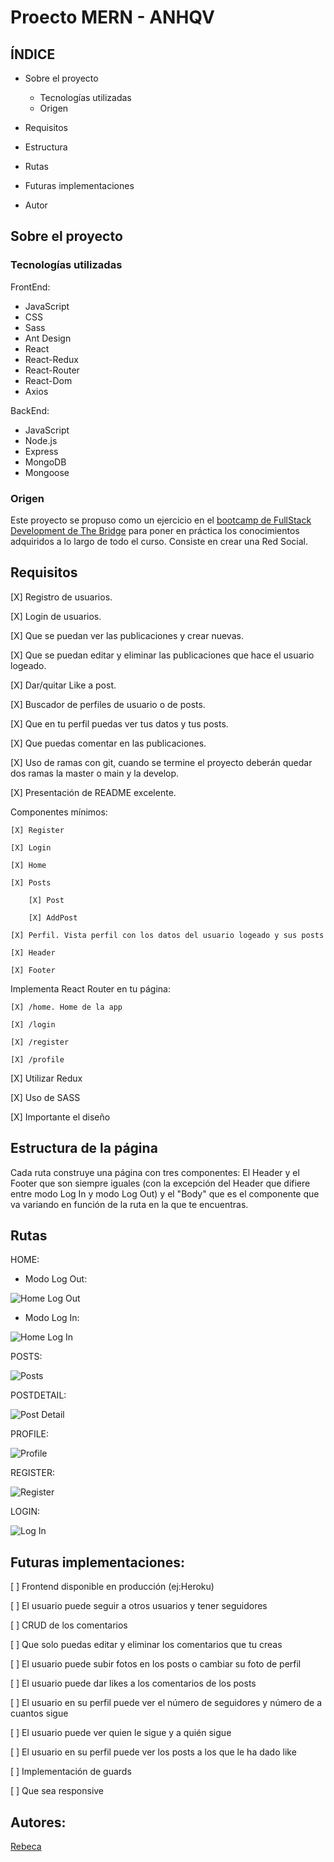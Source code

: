 # Proecto MERN - ANHQV

## ÍNDICE

* Sobre el proyecto
    * Tecnologías utilizadas
    * Origen

* Requisitos

* Estructura

* Rutas

* Futuras implementaciones

* Autor

## Sobre el proyecto

### Tecnologías utilizadas

FrontEnd:
* JavaScript
* CSS
* Sass
* Ant Design
* React
* React-Redux
* React-Router
* React-Dom
* Axios

BackEnd:
* JavaScript
* Node.js
* Express
* MongoDB
* Mongoose

### Origen

Este proyecto se propuso como un ejercicio en el [bootcamp de FullStack Development de The Bridge](https://www.thebridge.tech/bootcamps/bootcamp-fullstack-developer) para poner en práctica los conocimientos adquiridos a lo largo de todo el curso. Consiste en crear una Red Social.

## Requisitos

[X] Registro de usuarios.

[X] Login de usuarios.

[X] Que se puedan ver las publicaciones y crear nuevas.

[X] Que se puedan editar y eliminar las publicaciones que hace el usuario logeado.

[X] Dar/quitar Like a post.

[X] Buscador de perfiles de usuario o de posts.

[X] Que en tu perfil puedas ver tus datos y tus posts.

[X] Que puedas comentar en las publicaciones.

[X] Uso de ramas con git, cuando se termine el proyecto deberán quedar dos ramas la master o main y la develop.

[X] Presentación de README excelente.

Componentes mínimos:

    [X] Register

    [X] Login

    [X] Home

    [X] Posts

        [X] Post

        [X] AddPost

    [X] Perfil. Vista perfil con los datos del usuario logeado y sus posts

    [X] Header

    [X] Footer

Implementa React Router en tu página:

    [X] /home. Home de la app

    [X] /login

    [X] /register

    [X] /profile

[X] Utilizar Redux

[X] Uso de SASS

[X] Importante el diseño

## Estructura de la página

Cada ruta construye una página con tres componentes: El Header y el Footer que son siempre iguales (con la excepción del Header que difiere entre modo Log In y modo Log Out) y el "Body" que es el componente que va variando en función de la ruta en la que te encuentras.

## Rutas

HOME:
* Modo Log Out:

![Home Log Out](./src/Assets/HomeLogOut.PNG)

* Modo Log In:

![Home Log In](./src/Assets/HomeLogIn.PNG)

POSTS:

![Posts](./src/Assets/Posts.PNG)

POSTDETAIL:

![Post Detail](./src/Assets/PostDetail.PNG)

PROFILE:

![Profile](./src/Assets/Profile.PNG)

REGISTER:

![Register](./src/Assets/Register.PNG)

LOGIN:

![Log In](./src/Assets/LogIn.PNG)

## Futuras implementaciones:

[ ] Frontend disponible en producción (ej:Heroku)

[ ] El usuario puede seguir a otros usuarios y tener seguidores

[ ] CRUD de los comentarios

[ ] Que solo puedas editar y eliminar los comentarios que tu creas

[ ] El usuario puede subir fotos en los posts o cambiar su foto de perfil

[ ] El usuario puede dar likes a los comentarios de los posts

[ ] El usuario en su perfil puede ver el número de seguidores y número de a cuantos sigue

[ ] El usuario puede ver quien le sigue y a quién sigue

[ ] El usuario en su perfil puede ver los posts a los que le ha dado like

[ ] Implementación de guards

[ ] Que sea responsive

## Autores:

[Rebeca](https://github.com/RebecaASuesta)